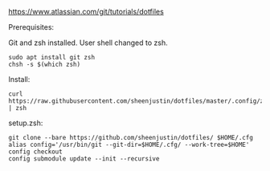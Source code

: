 https://www.atlassian.com/git/tutorials/dotfiles

Prerequisites:

Git and zsh installed. User shell changed to zsh.

```
sudo apt install git zsh
chsh -s $(which zsh)
```

Install:
```
curl https://raw.githubusercontent.com/sheenjustin/dotfiles/master/.config/zsh/setup.zsh | zsh
```

setup.zsh:
```
git clone --bare https://github.com/sheenjustin/dotfiles/ $HOME/.cfg
alias config='/usr/bin/git --git-dir=$HOME/.cfg/ --work-tree=$HOME'
config checkout
config submodule update --init --recursive
```
